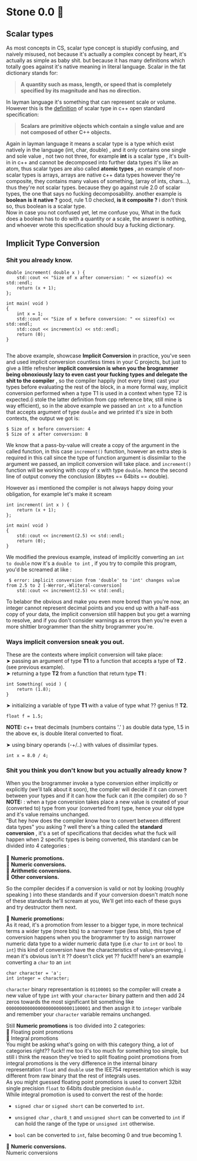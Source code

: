 #  Stone 0.0 🗿
 
## Scalar types   
As most concepts in CS, scalar type concept is stupidly confusing, and naively misused, not because it's actually a complex concept by heart, it's actually as simple as baby shit. but because it has many definitions which totally goes against it's native meaning in literal language. 
Scalar in the fat dictionary stands for:
> **A quantity such as mass, length, or speed that is completely specified by its magnitude and has no direction.**<br> 


In layman language it's something that can represent scale or volume. However this is the [definition](https://www.open-std.org/jtc1/sc22/wg21/docs/papers/1995/N0774.pdf) of scalar type in c++ open standard specification: 
>  **Scalars are primitive objects which contain a single value and are not composed of other C++ objects.**<br>

Again in layman language it means a scalar type is a type which exist natively in the language (int, char, double) , and it only contains one single and sole value , not two not three, for example **int** is a scalar type , it's built-in in c++ and cannot be decomposed into further data types it's like an atom, thus scalar types are also called **atomic types** , an example of non-scalar types is arrays, arrays are native c++ data types however they're composite, they contains many values of something, (array of ints, chars...), thus they're not scalar types. because they go against rule 2.0 of scalar types, the one that says no fucking decomposability. another example is **boolean** **is it native ?** good, rule 1.0 checked, **is it composite ?** i don't think so, thus boolean is a scalar type. <br>
Now in case you not confused yet, let me confuse you, What in the fuck does a boolean has to do with a quantity or a scale, the answer is nothing, and whoever wrote this specification should buy a fucking dictionary. 

## Implicit Type Conversion 
### Shit you already know.

```
double increment( double x ) {
    std::cout << "Size of x after conversion: " << sizeof(x) << std::endl;
    return (x + 1);
};

int main( void )
{
    int x = 1;
    std::cout << "Size of x before conversion: " << sizeof(x) << std::endl;
    std::cout << increment(x) << std::endl;
    return (0);
}
 
```
The above example, showcase **Implicit Conversion** in practice, you've seen and used implicit conversion countless times in your C projects, but just to give a little refresher **implicit conversion is when you the brogrammer being obnoxiously lazy to even cast your fucking types and delegate the shit to the compiler** , so the compiler happily (not every time) cast your types before evaluating the rest of the block, in a more formal way, implicit conversion performed when a type T1 is used in a context when type T2 is expected.(i stole the latter definition from cpp reference btw, still mine is way efficient), so in the above example we passed an `int x` to a function that accepts argument of type  `double` and we printed it's size in both contexts, the output we got is: 
```
$ Size of x before conversion: 4
$ Size of x after conversion: 8
```
We know that a pass-by-value will create a copy of the argument in the called function, in this case `increment()` function, however an extra step is required in this call since the type of function argument is dissimilar to the argument we passed, an implicit conversion will take place. and `increment()` function will be working with copy of x with type `double`. hence the second line of output convey the conclusion (8bytes == 64bits == double).


However as i mentioned the compiler is not always happy doing your obligation, for example let's make it scream

```
int increment( int x ) {
    return (x + 1);
};

int main( void )
{
    std::cout << increment(2.5) << std::endl;
    return (0);
}
```
We modified the previous example, instead of implicitly converting an  `int to double` now it's a `double to int` , if you try to compile this program, you'd be screamed at like : 
```
 $ error: implicit conversion from 'double' to 'int' changes value from 2.5 to 2 [-Werror,-Wliteral-conversion]
    std::cout << increment(2.5) << std::endl;
```
To belabor the obvious and make you even more bored than you're now, an integer cannot represent decimal points and you end up with a half-ass copy of your data, the implicit conversion still happen but you get a warning to resolve, and if you don't consider warnings as errors then you're even a more shittier brogrammer than the shitty brogrammer you're. 

### Ways implicit conversion sneak you out.

These are the contexts where implicit conversion will take place: <br>
 ➤ passing an argument of type **T1** to a function that accepts a type of **T2** . (see previous example). <br>
 ➤ returning a type **T2** from a function that return type **T1** : <br>

```
int Something( void ) {
    return (1.8);
}
``` 

➤ initializing a variable of type **T1** with a value of type what ?? genius !! **T2**. <br>

```
float f = 1.5;
```

**NOTE:** c++ treat decimals (numbers contains '.' ) as double data type, 1.5 in the above ex, is double literal converted to float.<br>

➤ using binary operands (-+/..) with values of dissimilar types. <br>
```
int x = 8.0 / 4;
```

### Shit you think you don't know but you actually already know ?
When you the brogrammer invoke a type conversion either implicitly or explicitly (we'll talk about it soon), the compiler will decide if it can convert between your types and if it can how the fuck can it (the compiler) do so ? <br>
**NOTE:** : when a type conversion takes place a new value is created of your (converted to) type from your (converted from) type, hence your old type and it's value remains unchanged.<br> 
"But hey how does the compiler know how to convert between different data types" you asking ? well there's a thing called the **standard conversion** , it's a set of specifications that decides what the fuck will happen when 2 specific types is being converted, this standard can be divided into 4 categories : <br> <br>
🖕 **Numeric promotions.** <br>
🖕 **Numeric conversions.** <br>
🖕 **Arithmetic conversions.** <br>
🖕 **Other conversions.** <br>

So the compiler decides if a conversion is valid or not by looking (roughly speaking ) into these standards and if your conversion doesn't match none of these standards he'll scream at you, We'll get into each of these guys and try destructor them next. <br>

🖕 **Numeric promotions:**<br>
As it read, it's a promotion from lesser to a bigger type, in more technical terms a wider type (more bits) to a narrower type (less bits), this type of conversion happens when you the brogrammer try to assign narrower numeric data type to a wider numeric data type (i.e `char` to `int` or `bool` to `int`) this kind of conversion have the characteristics of value-preserving, i mean it's obvious isn't it ?? doesn't click yet ?? fuck!!!! here's an example converting a `char` to an `int` <br>
```
char character = 'a';
int integer = character;
```
`character` binary representation is `01100001` so the compiler will create a new value of type `int` with your `character` binary pattern and then add 24 zeros towards the most significant bit something like `00000000000000000000000001100001` and then assign it to `integer` varibale and remember your `character` variable remains unchanged. <br>

Still **Numeric promotions** is too divided into 2 categories: <br>
🦶 Floating point promotions <br> 
🦶 Integral promotions <br>
You might be asking what's going on with this category thing, a lot of categories right?? fuck!! me too it's too much for something too simple, but still i think the reason they've tried to split floating point promotions from integral promotions is the very difference in the internal binary representation `float` and `double` use the IEE754 representation which is way different from raw binary that the rest of integrals uses. <br>
As you might guessed floating point promotions is used to convert 32bit single precision `float` to 64bits double precision `double` .<br>
While integral promotion is used to convert the rest of the horde: <br>
* `signed char` or `signed short` can be converted to `int`. <br>
* `unsigned char` , `char8_t` and `unsigned short` can be converted to `int` if can hold the range of the type or `unsigned int` otherwise. <br>

* `bool` can be converted to `int`, false becoming 0 and true becoming 1.<br>

🖕 **Numeric conversions.** <br>
Numeric conversions 




